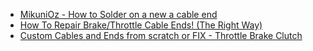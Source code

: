 - [MikuniOz - How to Solder on a new a cable end](https://youtu.be/gX4gyTipRsU)
- [How To Repair Brake/Throttle Cable Ends! (The Right Way)](https://youtu.be/LZYf92x-beQ)
- [Custom Cables and Ends from scratch or FIX - Throttle Brake Clutch](https://youtu.be/Oa5FpCL1a8M)
